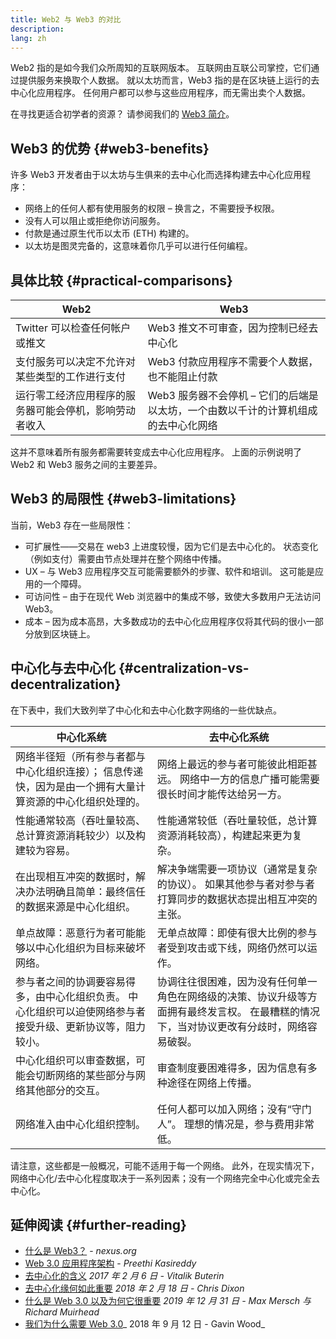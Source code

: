 ```yaml
---
title: Web2 与 Web3 的对比
description:
lang: zh
---
```


Web2 指的是如今我们众所周知的互联网版本。 互联网由互联公司掌控，它们通过提供服务来换取个人数据。 就以太坊而言，Web3 指的是在区块链上运行的去中心化应用程序。 任何用户都可以参与这些应用程序，而无需出卖个人数据。

在寻找更适合初学者的资源？ 请参阅我们的 [Web3 简介](/web3/)。

## Web3 的优势 {#web3-benefits}

许多 Web3 开发者由于以太坊与生俱来的去中心化而选择构建去中心化应用程序：

- 网络上的任何人都有使用服务的权限 – 换言之，不需要授予权限。
- 没有人可以阻止或拒绝你访问服务。
- 付款是通过原生代币以太币 (ETH) 构建的。
- 以太坊是图灵完备的，这意味着你几乎可以进行任何编程。

## 具体比较 {#practical-comparisons}

| Web2                                                   | Web3                                                                               |
| ------------------------------------------------------ | ---------------------------------------------------------------------------------- |
| Twitter 可以检查任何帐户或推文                         | Web3 推文不可审查，因为控制已经去中心化                                            |
| 支付服务可以决定不允许对某些类型的工作进行支付         | Web3 付款应用程序不需要个人数据，也不能阻止付款                                    |
| 运行零工经济应用程序的服务器可能会停机，影响劳动者收入 | Web3 服务器不会停机 – 它们的后端是以太坊，一个由数以千计的计算机组成的去中心化网络 |

这并不意味着所有服务都需要转变成去中心化应用程序。 上面的示例说明了 Web2 和 Web3 服务之间的主要差异。

## Web3 的局限性 {#web3-limitations}

当前，Web3 存在一些局限性：

- 可扩展性——交易在 web3 上进度较慢，因为它们是去中心化的。 状态变化（例如支付）需要由节点处理并在整个网络中传播。
- UX – 与 Web3 应用程序交互可能需要额外的步骤、软件和培训。 这可能是应用的一个障碍。
- 可访问性 – 由于在现代 Web 浏览器中的集成不够，致使大多数用户无法访问 Web3。
- 成本 – 因为成本高昂，大多数成功的去中心化应用程序仅将其代码的很小一部分放到区块链上。

## 中心化与去中心化 {#centralization-vs-decentralization}

在下表中，我们大致列举了中心化和去中心化数字网络的一些优缺点。

| 中心化系统                                                                                                  | 去中心化系统                                                                                                                              |
| ----------------------------------------------------------------------------------------------------------- | ----------------------------------------------------------------------------------------------------------------------------------------- |
| 网络半径短（所有参与者都与中心化组织连接）； 信息传递快，因为是由一个拥有大量计算资源的中心化组织处理的。   | 网络上最远的参与者可能彼此相距甚远。 网络中一方的信息广播可能需要很长时间才能传达给另一方。                                               |
| 性能通常较高（吞吐量较高、总计算资源消耗较少）以及构建较为容易。                                            | 性能通常较低（吞吐量较低，总计算资源消耗较高），构建起来更为复杂。                                                                        |
| 在出现相互冲突的数据时，解决办法明确且简单：最终信任的数据来源是中心化组织。                                | 解决争端需要一项协议（通常是复杂的协议）。 如果其他参与者对参与者打算同步的数据状态提出相互冲突的主张。                                   |
| 单点故障：恶意行为者可能能够以中心化组织为目标来破坏网络。                                                  | 无单点故障：即使有很大比例的参与者受到攻击或下线，网络仍然可以运作。                                                                      |
| 参与者之间的协调要容易得多，由中心化组织负责。 中心化组织可以迫使网络参与者接受升级、更新协议等，阻力较小。 | 协调往往很困难，因为没有任何单一角色在网络级的决策、协议升级等方面拥有最终发言权。 在最糟糕的情况下，当对协议更改有分歧时，网络容易破裂。 |
| 中心化组织可以审查数据，可能会切断网络的某些部分与网络其他部分的交互。                                      | 审查制度要困难得多，因为信息有多种途径在网络上传播。                                                                                      |
| 网络准入由中心化组织控制。                                                                                  | 任何人都可以加入网络；没有“守门人”。 理想的情况是，参与费用非常低。                                                                       |

请注意，这些都是一般概况，可能不适用于每一个网络。 此外，在现实情况下，网络中心化/去中心化程度取决于一系列因素；没有一个网络完全中心化或完全去中心化。

## 延伸阅读 {#further-reading}

- [什么是 Web3？](/web3/) - _nexus.org_
- [Web 3.0 应用程序架构](https://www.preethikasireddy.com/post/the-architecture-of-a-web-3-0-application) - _Preethi Kasireddy_
- [去中心化的含义](https://medium.com/@VitalikButerin/the-meaning-of-decentralization-a0c92b76a274) _2017 年 2 月 6 日 - Vitalik Buterin_
- [去中心化缘何如此重要](https://medium.com/s/story/why-decentralization-matters-5e3f79f7638e) _2018 年 2 月 18 日 - Chris Dixon_
- [什么是 Web 3.0 以及为何它很重要](https://medium.com/fabric-ventures/what-is-web-3-0-why-it-matters-934eb07f3d2b) _2019 年 12 月 31 日 - Max Mersch 与 Richard Muirhead_
- [我们为什么需要 Web 3.0](https://medium.com/@gavofyork/why-we-need-web-3-0-5da4f2bf95ab)_ 2018 年 9 月 12 日 - Gavin Wood_
